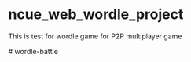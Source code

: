 # ncue_web_wordle_project

This is test for wordle game for P2P multiplayer game

#   w o r d l e - b a t t l e  
 
